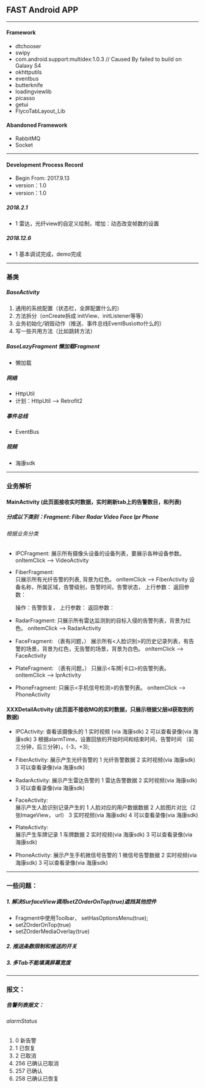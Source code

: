## FAST Android APP

-------------

#### Framework

- dtchooser
- swipy
- com.android.support:multidex:1.0.3 // Caused By failed to build on Galaxy S4
- okhttputils
- eventbus
- butterknife
- loadingviewlib
- picasso
- getui
- FlycoTabLayout_Lib

#### Abandoned Framework
- RabbitMQ
- Socket

-------------

#### Development Process Record

+ Begin From: 2017.9.13
+ version：1.0
+ version：1.0


##### 2018.2.1
- 1 雷达，光纤view的自定义绘制，增加：动态改变帧数的设置

##### 2018.12.6
- 1 基本调试完成，demo完成
-------------------
### 基类
##### BaseActivity 
1. 通用的系统配置（状态栏，全屏配置什么的）
2. 方法拆分（onCreate拆成 initView、initListener等等）
3. 业务初始化/销毁动作（推送、事件总线EventBus\otto什么的）
4. 写一些共用方法（比如跳转方法）
##### BaseLazyFragment 懒加载Fragment
- 懒加载
##### 网络
 - HttpUtil
 - 计划：HttpUtil --> Retrofit2
 
##### 事件总线
 - EventBus
 
##### 视频
- 海康sdk

-------------

### 业务解析

#### MainActivity (此页面接收实时数据，实时刷新tab上的告警数目，和列表)
##### 分成以下类别：Fragment: Fiber  Radar  Video  Face  Ipr  Phone
###### 根据业务分类
 - IPCFragment: 
    展示所有摄像头设备的设备列表，要展示各种设备参数。 onItemClick --> VideoActivity
        
 - FiberFragment:  
    只展示所有光纤告警的列表, 背景为红色。 onItemClick --> FiberActivity
    设备名称，所属区域，告警级别，告警时间，告警状态，
    上行参数：
    返回参数：
    
    操作：告警恢复，
    上行参数：
    返回参数：
    
 - RadarFragment: 
    只展示所有雷达监测到的目标入侵的告警列表，背景为红色。 onItemClick --> RadarActivity

 - FaceFragment:   （表有问题，）
    展示所有<人脸识别>的历史记录列表，有告警的场景，背景为红色，无告警的场景，背景为白色。 onItemClick --> FaceActivity
    
 - PlateFragment:   （表有问题，）
    只展示<车牌|卡口>的告警列表。 onItemClick --> IprActivity
    
 - PhoneFragment: 
    只展示<手机信号检测>的告警列表。 onItemClick --> PhoneActivity

#### XXXDetailActivity (**此页面不接收MQ的实时数据，只展示根据父层id获取到的数据**)

 - IPCActivity:
    查看该摄像头的 
    1 实时视频    (via 海康sdk)
    2 可以查看录像(via 海康sdk)
    3 根据alarmTime，设置回放的开始时间和结束时间，告警时间 （前三分钟，后三分钟）。(-3，+3);

 - FiberActivity: 
    展示产生光纤告警的
    1 光纤告警数据
    2 实时视频(via 海康sdk)
    3 可以查看录像(via 海康sdk)
    
 - RadarActivity: 
    展示产生雷达告警的
    1 雷达告警数据
    2 实时视频(via 海康sdk)
    3 可以查看录像(via 海康sdk)
    
 - FaceActivity:  
    展示产生人脸识别记录产生的
    1 人脸对应的用户数据数据 
    2 人脸图片对比（2张ImageView， url）
    3 实时视频(via 海康sdk)
    4 可以查看录像(via 海康sdk)

 - PlateActivity:   
    展示产生车牌记录
    1 车牌数据
    2 实时视频(via 海康sdk)
    3 可以查看录像(via 海康sdk)
    
 - PhoneActivity: 
    展示产生手机微信号告警的
    1 微信号告警数据
    2 实时视频(via 海康sdk)
    3 可以查看录像(via 海康sdk)
        
-------------
### 一些问题：
##### 1. 解决SurfaceView调用setZOrderOnTop(true)遮挡其他控件
- Fragment中使用Toolbar， setHasOptionsMenu(true);
- setZOrderOnTop(true)
- setZOrderMediaOverlay(true)

##### 2. 推送条数限制和推送的开关

##### 3. 多Tab不能填满屏幕宽度

-------------

### 报文：
##### 告警列表报文：

###### alarmStatus
1. 0   新告警
2. 1   已恢复
3. 2   已取消
4. 256 已确认已取消
5. 257 已确认
6. 258 已确认已恢复

